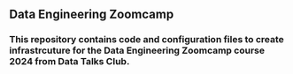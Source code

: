 ## Data Engineering Zoomcamp

### This repository contains code and configuration files to create infrastrcuture for the Data Engineering Zoomcamp course 2024 from Data Talks Club.
